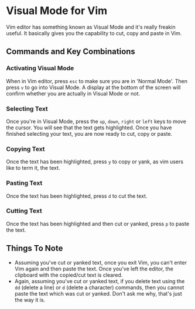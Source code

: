 # Visual Mode for Vim
Vim editor has something known as Visual Mode and it's really freakin useful. It basically gives you the capability to cut, copy and paste in Vim.

## Commands and Key Combinations

### Activating Visual Mode
When in Vim editor, press ```esc``` to make sure you are in 'Normal Mode'. Then press ```v``` to go into Visual Mode. A display at the bottom of the screen will confirm whether you are actually in Visual Mode or not.

### Selecting Text
Once you're in Visual Mode, press the ```up```, ```down```, ```right``` or ```left``` keys to move the cursor. You will see that the text gets highlighted. Once you have finished selecting your text, you are now ready to cut, copy or paste.

### Copying Text
Once the text has been highlighted, press ```y``` to copy or yank, as vim users like to term it, the text.

### Pasting Text
Once the text has been highlighted, press ```d``` to cut the text.

### Cutting Text
Once the text has been highlighted and then cut or yanked, press ```p``` to paste the text.

## Things To Note
* Assuming you've cut or yanked text, once you exit Vim, you can't enter Vim again and then paste the text. Once you've left the editor, the clipboard with the copied/cut text is cleared.
* Again, assuming you've cut or yanked text, if you delete text using the ```dd``` (delete a line) or ```d``` (delete a character) commands, then you cannot paste the text which was cut or yanked. Don't ask me why, that's just the way it is.
